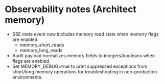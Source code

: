 # Observability notes (Architect memory)

- SSE meta event now includes memory read stats when memory flags are enabled:
  - memory_short_reads
  - memory_long_reads
- Audit payload normalizes memory fields to integers/booleans when flags are enabled.
- Set MEMORY_DEBUG=true to print suppressed exceptions from short/long memory operations for troubleshooting in non-production environments.
